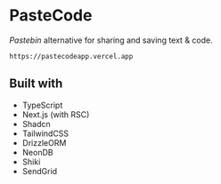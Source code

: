 # PasteCode

_Pastebin_ alternative for sharing and saving text & code.

`https://pastecodeapp.vercel.app`

## Built with

- TypeScript
- Next.js (with RSC)
- Shadcn
- TailwindCSS
- DrizzleORM
- NeonDB
- Shiki
- SendGrid
